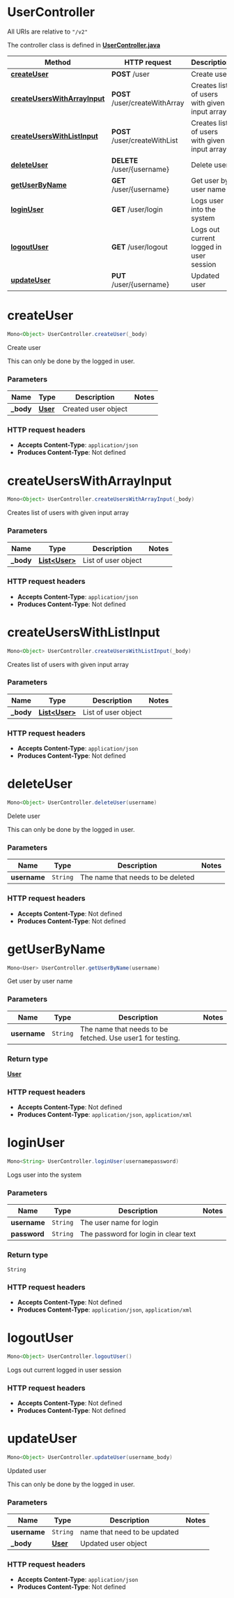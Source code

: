 # UserController

All URIs are relative to `"/v2"`

The controller class is defined in **[UserController.java](../../src/main/java/org/openapitools/controller/UserController.java)**

Method | HTTP request | Description
------------- | ------------- | -------------
[**createUser**](#createUser) | **POST** /user | Create user
[**createUsersWithArrayInput**](#createUsersWithArrayInput) | **POST** /user/createWithArray | Creates list of users with given input array
[**createUsersWithListInput**](#createUsersWithListInput) | **POST** /user/createWithList | Creates list of users with given input array
[**deleteUser**](#deleteUser) | **DELETE** /user/{username} | Delete user
[**getUserByName**](#getUserByName) | **GET** /user/{username} | Get user by user name
[**loginUser**](#loginUser) | **GET** /user/login | Logs user into the system
[**logoutUser**](#logoutUser) | **GET** /user/logout | Logs out current logged in user session
[**updateUser**](#updateUser) | **PUT** /user/{username} | Updated user

<a name="createUser"></a>
# **createUser**
```java
Mono<Object> UserController.createUser(_body)
```

Create user

This can only be done by the logged in user.

### Parameters
Name | Type | Description  | Notes
------------- | ------------- | ------------- | -------------
**_body** | [**User**](../../docs/models/User.md) | Created user object |



### HTTP request headers
 - **Accepts Content-Type**: `application/json`
 - **Produces Content-Type**: Not defined

<a name="createUsersWithArrayInput"></a>
# **createUsersWithArrayInput**
```java
Mono<Object> UserController.createUsersWithArrayInput(_body)
```

Creates list of users with given input array

### Parameters
Name | Type | Description  | Notes
------------- | ------------- | ------------- | -------------
**_body** | [**List&lt;User&gt;**](../../docs/models/User.md) | List of user object |



### HTTP request headers
 - **Accepts Content-Type**: `application/json`
 - **Produces Content-Type**: Not defined

<a name="createUsersWithListInput"></a>
# **createUsersWithListInput**
```java
Mono<Object> UserController.createUsersWithListInput(_body)
```

Creates list of users with given input array

### Parameters
Name | Type | Description  | Notes
------------- | ------------- | ------------- | -------------
**_body** | [**List&lt;User&gt;**](../../docs/models/User.md) | List of user object |



### HTTP request headers
 - **Accepts Content-Type**: `application/json`
 - **Produces Content-Type**: Not defined

<a name="deleteUser"></a>
# **deleteUser**
```java
Mono<Object> UserController.deleteUser(username)
```

Delete user

This can only be done by the logged in user.

### Parameters
Name | Type | Description  | Notes
------------- | ------------- | ------------- | -------------
**username** | `String` | The name that needs to be deleted |



### HTTP request headers
 - **Accepts Content-Type**: Not defined
 - **Produces Content-Type**: Not defined

<a name="getUserByName"></a>
# **getUserByName**
```java
Mono<User> UserController.getUserByName(username)
```

Get user by user name

### Parameters
Name | Type | Description  | Notes
------------- | ------------- | ------------- | -------------
**username** | `String` | The name that needs to be fetched. Use user1 for testing.  |

### Return type
[**User**](../../docs/models/User.md)


### HTTP request headers
 - **Accepts Content-Type**: Not defined
 - **Produces Content-Type**: `application/json`, `application/xml`

<a name="loginUser"></a>
# **loginUser**
```java
Mono<String> UserController.loginUser(usernamepassword)
```

Logs user into the system

### Parameters
Name | Type | Description  | Notes
------------- | ------------- | ------------- | -------------
**username** | `String` | The user name for login |
**password** | `String` | The password for login in clear text |

### Return type
`String`


### HTTP request headers
 - **Accepts Content-Type**: Not defined
 - **Produces Content-Type**: `application/json`, `application/xml`

<a name="logoutUser"></a>
# **logoutUser**
```java
Mono<Object> UserController.logoutUser()
```

Logs out current logged in user session




### HTTP request headers
 - **Accepts Content-Type**: Not defined
 - **Produces Content-Type**: Not defined

<a name="updateUser"></a>
# **updateUser**
```java
Mono<Object> UserController.updateUser(username_body)
```

Updated user

This can only be done by the logged in user.

### Parameters
Name | Type | Description  | Notes
------------- | ------------- | ------------- | -------------
**username** | `String` | name that need to be updated |
**_body** | [**User**](../../docs/models/User.md) | Updated user object |



### HTTP request headers
 - **Accepts Content-Type**: `application/json`
 - **Produces Content-Type**: Not defined

